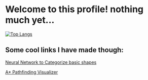# Welcome to this profile! nothing much yet...

[![Top Langs](https://github-readme-stats.vercel.app/api/top-langs/?username=eansengchang&layout=compact)](https://github.com/anuraghazra/github-readme-stats)

## Some cool links I have made though:
[Neural Network to Categorize basic shapes](https://eansengchang.github.io/Shape-Classifier)

[A* Pathfinding Visualizer](https://eansengchang.github.io/A-star-pathfinding/)
